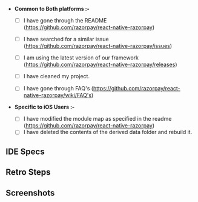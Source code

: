 * **Common to Both platforms :-**

  - [ ] I have gone through the README (https://github.com/razorpay/react-native-razorpay)
  - [ ] I have searched for a similar issue (https://github.com/razorpay/react-native-razorpay/issues)
  - [ ] I am using the latest version of our framework (https://github.com/razorpay/react-native-razorpay/releases)
  - [ ] I have cleaned my project.
  - [ ] I have gone through FAQ's (https://github.com/razorpay/react-native-razorpay/wiki/FAQ's)


* **Specific to iOS Users :-**

  - [ ] I have modified the module map as specified in the readme (https://github.com/razorpay/react-native-razorpay)
  - [ ] I have deleted the contents of the derived data folder and rebuild it.

<!-- Describe your issue in detail. -->

## IDE Specs
<!-- Required. Specify your Xcode Version (iOS) -->
<!-- Required. Specify your Java and Gradle version (Android) -->
<!-- Razorpay Package Version -->

## Retro Steps
<!-- 
  Required.
-->

## Screenshots 
<!-- Optional.It'll just help us understand your issue better. -->
